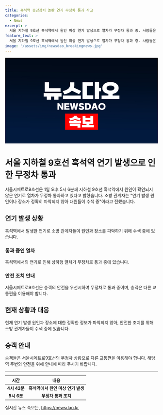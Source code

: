 ```yaml
---
title: 흑석역 승강장서 놀란 연기 무정차 통과 사고
categories:
  - News
excerpt: >
  서울 지하철 9호선 흑석역에서 원인 미상 연기 발생으로 열차가 무정차 통과 중. 사람들은 다른 교통편을 이용해야 함. 소방대원들이 연기 발생 원인과 장소를 수색 중. 1일 오후 5시 6분, 서울시메트로9호선이 재난안전문자를 통해 안전 유의 요청.
feature_text: >
  서울 지하철 9호선 흑석역에서 원인 미상 연기 발생으로 열차가 무정차 통과 중. 사람들은 다른 교통편을 이용해야 함. 소방대원들이 연기 발생 원인과 장소를 수색 중. 1일 오후 5시 6분, 서울시메트로9호선이 재난안전문자를 통해 안전 유의 요청.
image: '/assets/img/newsdao_breakingnews.jpg'
---
```


<p><img src="/assets/img/newsdao_breakingnews.jpg" alt="implanttips 속보" /></p>

<h1><b>서울 지하철 9호선 흑석역 연기 발생으로 인한 무정차 통과</b></h1>

<p data-ke-size="size16">서울시메트로9호선은 1일 오후 5시 6분께 지하철 9호선 흑석역에서 원인이 확인되지 않은 연기로 열차가 무정차 통과하고 있다고 밝혔습니다. 소방 관계자는 "연기 발생 원인이나 장소가 정확히 파악되지 않아 대원들이 수색 중"이라고 전했습니다.</p>

<h2 data-ke-size="size26">연기 발생 상황</h2>

<p data-ke-size="size16">흑석역에서 발생한 연기로 소방 관계자들이 원인과 장소를 파악하기 위해 수색 중에 있습니다.</p>

<h3>통과 중인 열차</h3>

<p data-ke-size="size16">흑석역에서의 연기로 인해 상하행 열차가 무정차로 통과 중에 있습니다.</p>

<h3>안전 조치 안내</h3>

<p data-ke-size="size16">서울시메트로9호선은 승객의 안전을 우선시하여 무정차로 통과 중이며, 승객은 다른 교통편을 이용해야 합니다.</p>

<h2 data-ke-size="size26">현재 상황과 대응</h2>

<p data-ke-size="size16">현재 연기 발생 원인과 장소에 대한 정확한 정보가 파악되지 않아, 안전한 조치를 위해 소방 관계자들이 수색 중에 있습니다.</p>

<h2 data-ke-size="size26">승객 안내</h2>

<p data-ke-size="size16">승객들은 서울시메트로9호선의 무정차 상황으로 다른 교통편을 이용해야 합니다. 해당 역 주변의 안전을 위해 안내에 따라 주시기 바랍니다.</p>

<hr>

<table>
    <thead>
        <tr>
            <th>시간</th>
            <th>내용</th>
        </tr>
    </thead>
    <tbody>
        <tr>
            <td style="text-align: center; height: 17px;"><b>4시 42분</b></td>
            <td style="text-align: center; height: 17px;"><b>흑석역에서 원인 미상 연기 발생</b></td>
        </tr>
        <tr>
            <td style="text-align: center; height: 17px;"><b>5시 6분</b></td>
            <td style="text-align: center; height: 17px;"><b>무정차 통과 조치</b></td>
        </tr>
    </tbody>
</table>
실시간 뉴스 속보는, <a href="https://newsdao.kr" rel="dofollow">https://newsdao.kr</a>


